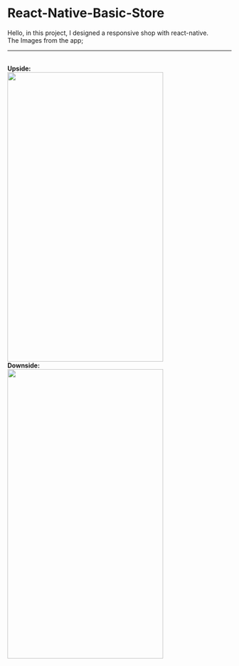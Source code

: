 # React-Native-Basic-Store

Hello, in this project, I designed a responsive shop with react-native.<br>
The Images from the app;
<hr>

<br>
<b>Upside:</b>
<br>
<img src="https://user-images.githubusercontent.com/99321522/215326537-cf01cb8e-bb86-429e-87cc-ec83cc0acbda.png" width="350" height="650" />
<br>
<b>Downside:</b>
<br>
<img src="https://user-images.githubusercontent.com/99321522/215326629-6a734803-36f1-44b3-b22e-d5d96b6dbf8c.png" width="350" height="650" />

